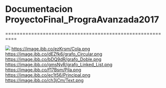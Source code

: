 # Documentacion ProyectoFinal_PrograAvanzada2017
==========================================================

![](https://image.ibb.co/m4T6Q6/Arbol_Binario.png)
https://image.ibb.co/ezKrsm/Cola.png
https://image.ibb.co/dEZfk6/grafo_Circular.png
https://image.ibb.co/bDQ9dR/grafo_Doble.png
https://image.ibb.co/gmsNyR/grafo_Linked_List.png
https://image.ibb.co/f17Bsm/Pila.png
https://image.ibb.co/ec1t56/Principal.png
https://image.ibb.co/ch3jCm/Text.png
